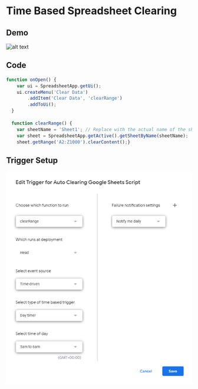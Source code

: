 # Time Based Spreadsheet Clearing 

## Demo
![alt text](https://github.com/71xn/google-apps-script/blob/main/clearSpreadsheet/script-demo.gif "Text 1")

## Code
```javascript
function onOpen() {
    var ui = SpreadsheetApp.getUi();
    ui.createMenu('Clear Data')
        .addItem('Clear Data', 'clearRange')
        .addToUi();
  }
  
  function clearRange() {
    var sheetName = 'Sheet1'; // Replace with the actual name of the sheet
    var sheet = SpreadsheetApp.getActive().getSheetByName(sheetName);
    sheet.getRange('A2:Z1000').clearContent();}
```

## Trigger Setup
![alt text](https://github.com/71xn/google-apps-script/blob/main/clearSpreadsheet/trigger.png "Text 1")
